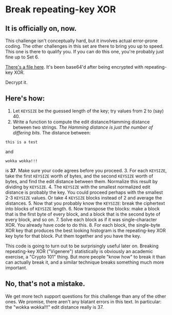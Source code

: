 # Break repeating-key XOR

## It is officially on, now.
This challenge isn't conceptually hard, but it involves actual error-prone coding. The other challenges in this set are there to bring you up to speed. This one is there to qualify you. If you can do this one, you're probably just fine up to Set 6.

[There's a file here](6.txt). It's been base64'd after being encrypted with repeating-key XOR.

Decrypt it.

## Here's how:

1. Let `KEYSIZE` be the guessed length of the key; try values from 2 to (say) 40.
2. Write a function to compute the edit distance/Hamming distance between two strings. _The Hamming distance is just the number of differing bits._
The distance between:

```
this is a test
```

and

```
wokka wokka!!!
```

is __37__. Make sure your code agrees before you proceed.
3. For each `KEYSIZE`, take the first `KEYSIZE` worth of bytes, and the second `KEYSIZE` worth of bytes, and find the edit distance between them. Normalize this result by dividing by `KEYSIZE`.
4. The `KEYSIZE` with the smallest normalized edit distance is probably the key. You could proceed perhaps with the smallest 2-3 `KEYSIZE` values. Or take 4 `KEYSIZE` blocks instead of 2 and average the distances.
5. Now that you probably know the `KEYSIZE`: break the ciphertext into blocks of `KEYSIZE` length.
6. Now transpose the blocks: make a block that is the first byte of every block, and a block that is the second byte of every block, and so on.
7. Solve each block as if it was single-character XOR. You already have code to do this.
8. For each block, the single-byte XOR key that produces the best looking histogram is the repeating-key XOR key byte for that block. Put them together and you have the key.

This code is going to turn out to be surprisingly useful later on. Breaking repeating-key XOR ("Vigenere") statistically is obviously an academic exercise, a "Crypto 101" thing. But more people "know how" to break it than can actually break it, and a similar technique breaks something much more important.

## No, that's not a mistake.
We get more tech support questions for this challenge than any of the other ones. We promise, there aren't any blatant errors in this text. In particular: the "wokka wokka!!!" edit distance really is 37.
